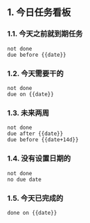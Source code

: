 ## 1. 今日任务看板
### 1.1. 今天之前就到期任务
```tasks
not done
due before {{date}}
```

### 1.2. 今天需要干的
```tasks
not done
due on {{date}}
```

### 1.3. 未来两周
```tasks
not done
due after {{date}}
due before {{date+14d}}
```

### 1.4. 没有设置日期的
```tasks
not done
no due date
```

### 1.5. 今天已完成的
```tasks
done on {{date}}
```
